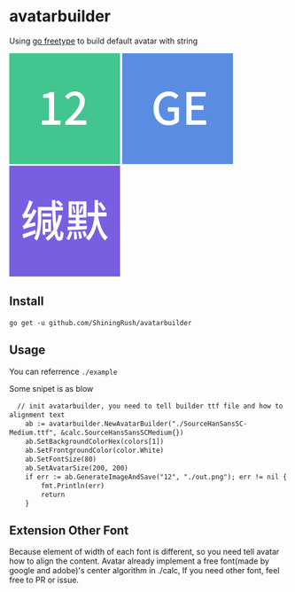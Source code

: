 # avatarbuilder
Using [go freetype](https://github.com/golang/freetype) to build default avatar with string


![number text](https://github.com/ShiningRush/avatarbuilder/blob/master/example/out.png "number text")
![english text](https://github.com/ShiningRush/avatarbuilder/blob/master/example/outEn.png "english text")
![chinese text](https://github.com/ShiningRush/avatarbuilder/blob/master/example/outCh.png "chinese text")

## Install

```
go get -u github.com/ShiningRush/avatarbuilder
```

## Usage

You can referrence `./example`

Some snipet is as blow

```
  // init avatarbuilder, you need to tell builder ttf file and how to alignment text
	ab := avatarbuilder.NewAvatarBuilder("./SourceHanSansSC-Medium.ttf", &calc.SourceHansSansSCMedium{})
	ab.SetBackgroundColorHex(colors[1])
	ab.SetFrontgroundColor(color.White)
	ab.SetFontSize(80)
	ab.SetAvatarSize(200, 200)
	if err := ab.GenerateImageAndSave("12", "./out.png"); err != nil {
		fmt.Println(err)
		return
	}
```

## Extension Other Font

Because element of width of each font is different, so you need tell avatar how to align the content.
Avatar already implement a free font(made by google and adobe)'s center algorithm in ./calc,
If you need other font, feel free to PR or issue.
